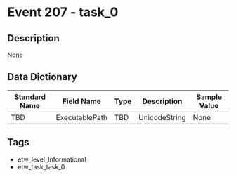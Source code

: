 # Event 207 - task_0

## Description
None

## Data Dictionary
|Standard Name|Field Name|Type|Description|Sample Value|
|---|---|---|---|---|
|TBD|ExecutablePath|TBD|UnicodeString|None|None|

## Tags
* etw_level_Informational
* etw_task_task_0